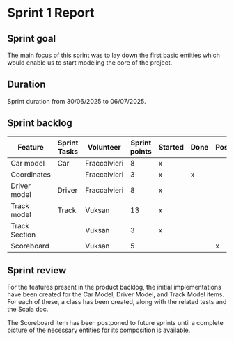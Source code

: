 # Sprint 1 Report

## Sprint goal

The main focus of this sprint was to lay down the first basic entities which would enable us
to start modeling the core of the project.

## Duration
Sprint duration from 30/06/2025 to 06/07/2025.

## Sprint backlog

| **Feature** | **Sprint Tasks** | **Volunteer** | **Sprint points** | **Started** | **Done** | **Postponed** |
| ---|-----------------|---------------| ---| ---| ---| --- |
| Car model | Car             | Fraccalvieri  | 8 | x |  |  |
| Coordinates | | Fraccalvieri  | 3             | x | x |  |
| Driver model | Driver          | Fraccalvieri  | 8 | x |  |  |
| Track model | Track           | Vuksan        | 13 | x |  |  |
| Track Section | | Vuksan        | 3 | x |  |  |
| Scoreboard |                 | Vuksan        | 5 |  |  | x |

## Sprint review

For the features present in the product backlog, the initial implementations have been created for the Car Model, Driver Model, and Track Model items. For each of these, a class has been created, along with the related tests and the Scala doc.

The Scoreboard item has been postponed to future sprints until a complete picture of the necessary entities for its composition is available.